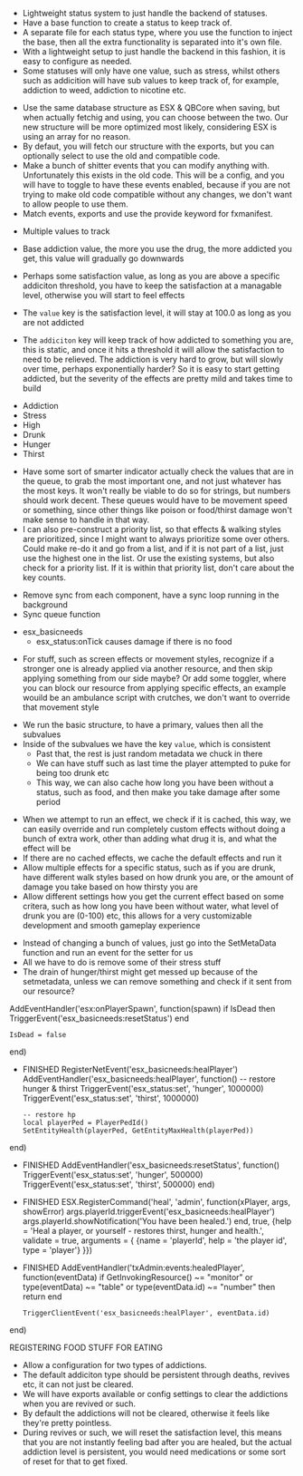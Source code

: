 <!-- Basics -->

-   Lightweight status system to just handle the backend of statuses.
-   Have a base function to create a status to keep track of.
-   A separate file for each status type, where you use the function to inject the base, then all the extra functionality is separated into it's own file.
-   With a lightweight setup to just handle the backend in this fashion, it is easy to configure as needed.
-   Some statuses will only have one value, such as stress, whilst others such as addicition will have sub values to keep track of, for example, addiction to weed, addiction to nicotine etc.

<!-- Backwards Compatibility -->

-   Use the same database structure as ESX & QBCore when saving, but when actually fetchig and using, you can choose between the two. Our new structure will be more optimized most likely, considering ESX is using an array for no reason.
-   By defaut, you will fetch our structure with the exports, but you can optionally select to use the old and compatible code.
-   Make a bunch of shitter events that you can modify anything with. Unfortunately this exists in the old code. This will be a config, and you will have to toggle to have these events enabled, because if you are not trying to make old code compatible without any changes, we don't want to allow people to use them.
-   Match events, exports and use the provide keyword for fxmanifest.

<!-- Addictions / Nicotine -->

-   Multiple values to track
-   Base addiction value, the more you use the drug, the more addicted you get, this value will gradually go downwards
-   Perhaps some satisfaction value, as long as you are above a specific addiciton threshold, you have to keep the satisfaction at a managable level, otherwise you will start to feel effects

-   The `value` key is the satisfaction level, it will stay at 100.0 as long as you are not addicted
-   The `addiciton` key will keep track of how addicted to something you are, this is static, and once it hits a threshold it will allow the satisfaction to need to be relieved. The addiction is very hard to grow, but will slowly over time, perhaps exponentially harder? So it is easy to start getting addicted, but the severity of the effects are pretty mild and takes time to build

<!-- Statuses -->

-   Addiction
-   Stress
-   High
-   Drunk
-   Hunger
-   Thirst

<!-- Queue System For Values -->

-   Have some sort of smarter indicator actually check the values that are in the queue, to grab the most important one, and not just whatever has the most keys. It won't really be viable to do so for strings, but numbers should work decent. These queues would have to be movement speed or something, since other things like poison or food/thirst damage won't make sense to handle in that way.
-   I can also pre-construct a priority list, so that effects & walking styles are prioritized, since I might want to always prioritize some over others. Could make re-do it and go from a list, and if it is not part of a list, just use the highest one in the list. Or use the existing systems, but also check for a priority list. If it is within that priority list, don't care about the key counts.

<!-- Sync multiple values -->

-   Remove sync from each component, have a sync loop running in the background
-   Sync queue function

<!-- NOTES FOR OTHER RESOURCES -->

-   esx_basicneeds
    -   esx_status:onTick causes damage if there is no food

<!-- TODO -->

-   For stuff, such as screen effects or movement styles, recognize if a stronger one is already applied via another resource, and then skip applying something from our side maybe? Or add some toggler, where you can block our resource from applying specific effects, an example wouild be an ambulance script with crutches, we don't want to override that movement style

<!-- STUFF -->

-   We run the basic structure, to have a primary, values then all the subvalues
-   Inside of the subvalues we have the key `value`, which is consistent
    -   Past that, the rest is just random metadata we chuck in there
    -   We can have stuff such as last time the player attempted to puke for being too drunk etc
    -   This way, we can also cache how long you have been without a status, such as food, and then make you take damage after some period

<!-- Effects -->

-   When we attempt to run an effect, we check if it is cached, this way, we can easily override and run completely custom effects without doing a bunch of extra work, other than adding what drug it is, and what the effect will be
-   If there are no cached effects, we cache the default effects and run it
-   Allow multiple effects for a specific status, such as if you are drunk, have different walk styles based on how drunk you are, or the amount of damage you take based on how thirsty you are
-   Allow different settings how you get the current effect based on some critera, such as how long you have been without water, what level of drunk you are (0-100) etc, this allows for a very customizable development and smooth gameplay experience

<!-- QB Compatibility -->

-   Instead of changing a bunch of values, just go into the SetMetaData function and run an event for the setter for us
-   All we have to do is remove some of their stress stuff
-   The drain of hunger/thirst might get messed up because of the setmetadata, unless we can remove something and check if it sent from our resource?

<!-- Basicneeds stuff -->
<!-- CLIENT -->

AddEventHandler('esx:onPlayerSpawn', function(spawn)
if IsDead then
TriggerEvent('esx_basicneeds:resetStatus')
end

    IsDead = false

end)

-   FINISHED
    RegisterNetEvent('esx_basicneeds:healPlayer')
    AddEventHandler('esx_basicneeds:healPlayer', function()
    -- restore hunger & thirst
    TriggerEvent('esx_status:set', 'hunger', 1000000)
    TriggerEvent('esx_status:set', 'thirst', 1000000)

        -- restore hp
        local playerPed = PlayerPedId()
        SetEntityHealth(playerPed, GetEntityMaxHealth(playerPed))

end)

-   FINISHED
    AddEventHandler('esx_basicneeds:resetStatus', function()
    TriggerEvent('esx_status:set', 'hunger', 500000)
    TriggerEvent('esx_status:set', 'thirst', 500000)
    end)

<!-- SERVER -->

-   FINISHED
    ESX.RegisterCommand('heal', 'admin', function(xPlayer, args, showError)
    args.playerId.triggerEvent('esx_basicneeds:healPlayer')
    args.playerId.showNotification('You have been healed.')
    end, true, {help = 'Heal a player, or yourself - restores thirst, hunger and health.', validate = true, arguments = {
    {name = 'playerId', help = 'the player id', type = 'player'}
    }})

-   FINISHED
    AddEventHandler('txAdmin:events:healedPlayer', function(eventData)
    if GetInvokingResource() ~= "monitor" or type(eventData) ~= "table" or type(eventData.id) ~= "number" then
    return
    end

        TriggerClientEvent('esx_basicneeds:healPlayer', eventData.id)

end)

REGISTERING FOOD STUFF FOR EATING

<!-- Addictions -->

-   Allow a configuration for two types of addictions.
-   The default addiciton type should be persistent through deaths, revives etc, it can not just be cleared.
-   We will have exports available or config settings to clear the addictions when you are revived or such.
-   By default the addictions will not be cleared, otherwise it feels like they're pretty pointless.
-   During revives or such, we will reset the satisfaction level, this means that you are not instantly feeling bad after you are healed, but the actual addiction level is persistent, you would need medications or some sort of reset for that to get fixed.
